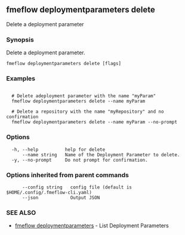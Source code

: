 ## fmeflow deploymentparameters delete

Delete a deployment parameter

### Synopsis

Delete a deployment parameter.

```
fmeflow deploymentparameters delete [flags]
```

### Examples

```

  # Delete adeployment parameter with the name "myParam"
  fmeflow deploymentparameters delete --name myParam
	
  # Delete a repository with the name "myRepository" and no confirmation
  fmeflow deploymentparameters delete --name myParam --no-prompt

```

### Options

```
  -h, --help          help for delete
      --name string   Name of the Deployment Parameter to delete.
  -y, --no-prompt     Do not prompt for confirmation.
```

### Options inherited from parent commands

```
      --config string   config file (default is $HOME/.config/.fmeflow-cli.yaml)
      --json            Output JSON
```

### SEE ALSO

* [fmeflow deploymentparameters](fmeflow_deploymentparameters.md)	 - List Deployment Parameters

